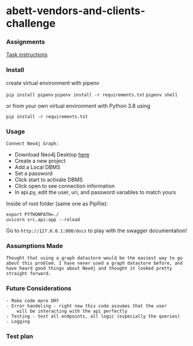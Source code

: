# abett-vendors-and-clients-challenge

### Assignments

[Task instructions](https://github.com/kellischeuble/abett-vendors-and-clients-challenge/blob/main/CodingDesignChallenge2.pdf)

### Install

create virtual environment with pipenv

`pip install pipenv`
`pipenv install -r requirements.txt`
`pipenv shell`

or from your own virtual environment with Python 3.8 using

`pip install -r requirements.txt`

### Usage

`Connect Neo4j Graph:`

- Download Neo4j Desktop [here](https://neo4j.com/download/)
- Create a new project
- Add a Local DBMS 
- Set a password 
- Click start to activate DBMS
- Click open to see connection information
- In api.py, edit the user, uri, and password variables to match yours

Inside of root folder (same one as Pipfile):

`export PYTHONPATH=./`  
`uvicorn src.api:app --reload`

Go to 
`http://127.0.0.1:800/docs` to play with the swagger documentation!

### Assumptions Made
```
Thought that using a graph datastore would be the easiest way to go about this problem. I have never used a graph datastore before, and have heard good things about Neo4j and thought it looked pretty straight forward. 
```

### Future Considerations
```
- Make code more DRY
- Error handeling - right now this code assumes that the user
    will be interacting with the api perfectly 
- Testing - test all endpoints, all logic (especially the queries)
- Logging
```

### Test plan
```

```
